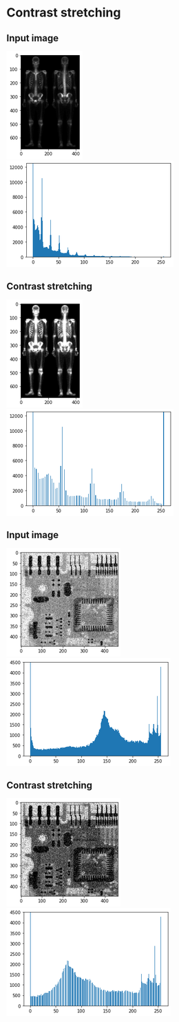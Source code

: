 # Contrast stretching

## Input image
<img src="./doc/origin_img1.png" ></img>
<img src="./doc/origin_hist1.png" ></img>

## Contrast stretching
<img src="./doc/st_img1.png" ></img>
<img src="./doc/st_hist1.png" ></img>

## Input image
<img src="./doc/origin_img2.png" ></img>
<img src="./doc/origin_hist2.png" ></img>

## Contrast stretching
<img src="./doc/st_img2.png" ></img>
<img src="./doc/st_hist2.png" ></img>



